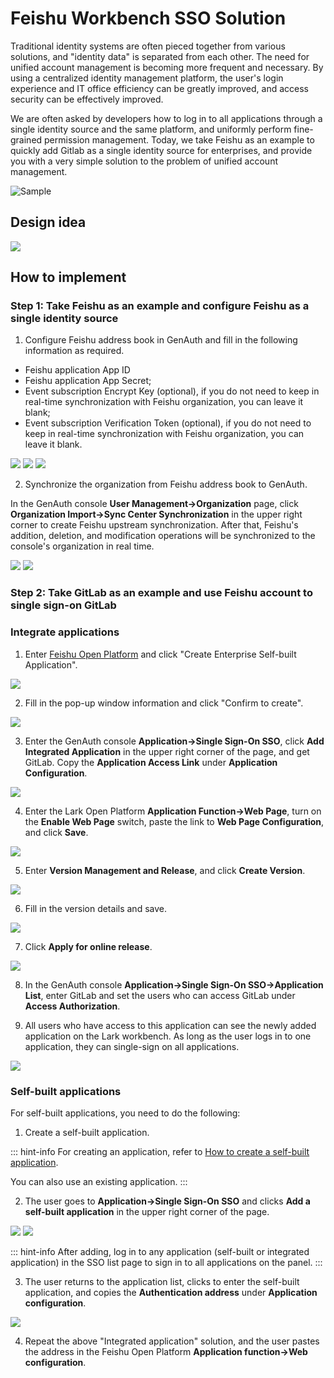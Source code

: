 # Feishu Workbench SSO Solution

<LastUpdated/>

Traditional identity systems are often pieced together from various solutions, and "identity data" is separated from each other. The need for unified account management is becoming more frequent and necessary. By using a centralized identity management platform, the user's login experience and IT office efficiency can be greatly improved, and access security can be effectively improved.

We are often asked by developers how to log in to all applications through a single identity source and the same platform, and uniformly perform fine-grained permission management. Today, we take Feishu as an example to quickly add Gitlab as a single identity source for enterprises, and provide you with a very simple solution to the problem of unified account management.

![Sample](./images/lark-sso-1.gif)

## Design idea

<img src="./images/lark-sso-15.jpeg" class="medium-zoom-image" >

## How to implement

### Step 1: Take Feishu as an example and configure Feishu as a single identity source

1. Configure Feishu address book in GenAuth and fill in the following information as required.

- Feishu application App ID
- Feishu application App Secret;
- Event subscription Encrypt Key (optional), if you do not need to keep in real-time synchronization with Feishu organization, you can leave it blank;
- Event subscription Verification Token (optional), if you do not need to keep in real-time synchronization with Feishu organization, you can leave it blank.

<img src="./images/feishu_01.png" class="medium-zoom-image" />

<img src="./images/feishu_02.png" class="medium-zoom-image" />

<img src="./images/feishu_03.png" class="medium-zoom-image" />

2. Synchronize the organization from Feishu address book to GenAuth.

In the GenAuth console **User Management->Organization** page, click **Organization Import->Sync Center Synchronization** in the upper right corner to create Feishu upstream synchronization. After that, Feishu's addition, deletion, and modification operations will be synchronized to the console's organization in real time.

<img src="./images/sync-button.png" class="medium-zoom-image" />

<img src="./images/create-feishu-upstream-sync.png" class="medium-zoom-image" />

### Step 2: Take GitLab as an example and use Feishu account to single sign-on GitLab

### Integrate applications

1. Enter [Feishu Open Platform](https://open.feishu.cn/app) and click "Create Enterprise Self-built Application".

<img src="./images/lark-sso-1.jpeg" class="medium-zoom-image" />

2. Fill in the pop-up window information and click "Confirm to create".

<img src="./images/lark-sso-2.png" class="medium-zoom-image" >

3. Enter the GenAuth console **Application->Single Sign-On SSO**, click **Add Integrated Application** in the upper right corner of the page, and get GitLab. Copy the **Application Access Link** under **Application Configuration**.

<img src="./images/lark-sso-3.png" class="medium-zoom-image" >

4. Enter the Lark Open Platform **Application Function->Web Page**, turn on the **Enable Web Page** switch, paste the link to **Web Page Configuration**, and click **Save**.

<img src="./images/lark-sso-5.png" class="medium-zoom-image" >

5. Enter **Version Management and Release**, and click **Create Version**.

<img src="./images/lark-sso-6.png" class="medium-zoom-image" >

6. Fill in the version details and save.

<img src="./images/lark-sso-7.png" class="medium-zoom-image" >

7. Click **Apply for online release**.

<img src="./images/lark-sso-8.png" class="medium-zoom-image" >

8. In the GenAuth console **Application->Single Sign-On SSO->Application List**, enter GitLab and set the users who can access GitLab under **Access Authorization**.

9. All users who have access to this application can see the newly added application on the Lark workbench. As long as the user logs in to one application, they can single-sign on all applications.

<img src="./images/lark-sso-9.png" class="medium-zoom-image" >

### Self-built applications

For self-built applications, you need to do the following:

1. Create a self-built application.

::: hint-info
For creating an application, refer to [How to create a self-built application](/guides/app-new/create-app/create-app.md).

You can also use an existing application.
:::

2. The user goes to **Application->Single Sign-On SSO** and clicks **Add a self-built application** in the upper right corner of the page.

<img src="./images/create-app-sso.png" class="medium-zoom-image" >

<img src="./images/add-created-app-to-sso.png" class="medium-zoom-image" >

::: hint-info
After adding, log in to any application (self-built or integrated application) in the SSO list page to sign in to all applications on the panel.
:::

3. The user returns to the application list, clicks to enter the self-built application, and copies the **Authentication address** under **Application configuration**.

<img src="./images/feishu_07.png" class="medium-zoom-image" >

4. Repeat the above "Integrated application" solution, and the user pastes the address in the Feishu Open Platform **Application function->Web configuration**.

